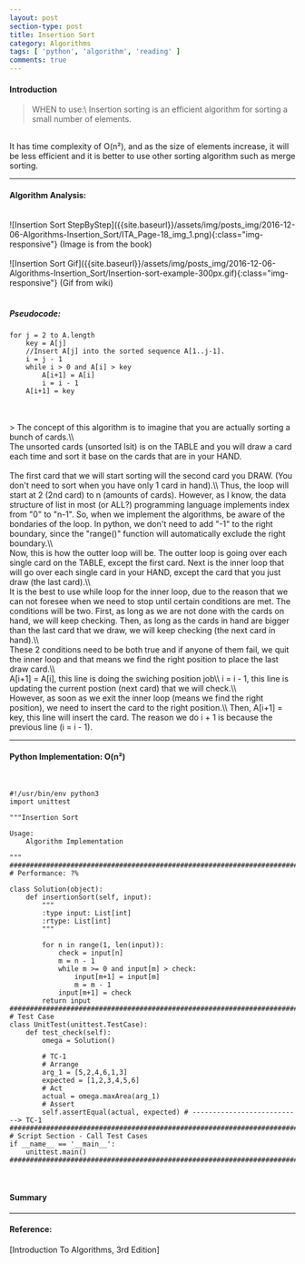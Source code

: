 ```yaml
---
layout: post
section-type: post
title: Insertion Sort
category: Algorithms
tags: [ 'python', 'algorithm', 'reading' ]
comments: true
---
```


#### Introduction

> WHEN to use:\\
Insertion sorting is an efficient algorithm for sorting a small number of elements.
<br>
It has time complexity of O(n&sup2;), and as the size of elements increase, it will be less efficient and it is better to use other sorting algorithm such as merge sorting.

<hr>

#### Algorithm Analysis:

<br>
![Insertion Sort StepByStep]({{site.baseurl}}/assets/img/posts_img/2016-12-06-Algorithms-Insertion_Sort/ITA_Page-18_img_1.png){:class="img-responsive"}
(Image is from the book)
<br>
<br>
![Insertion Sort Gif]({{site.baseurl}}/assets/img/posts_img/2016-12-06-Algorithms-Insertion_Sort/Insertion-sort-example-300px.gif){:class="img-responsive"}
(Gif from wiki)
<br>
<br>

##### Pseudocode:
~~~
for j = 2 to A.length
    key = A[j]
    //Insert A[j] into the sorted sequence A[1..j-1].
    i = j - 1
    while i > 0 and A[i] > key
        A[i+1] = A[i]
        i = i - 1
    A[i+1] = key
~~~

<br>
<br>
> The concept of this algorithm is to imagine that you are actually sorting a bunch of cards.\\
<br>
The unsorted cards (unsorted lsit) is on the TABLE and you will draw a card each time and sort it base on the cards that are in your HAND.
<br>
<br>
The first card that we will start sorting will the second card you DRAW. (You don't need to sort when you have only 1 card in hand).\\
Thus, the loop will start at 2 (2nd card) to n (amounts of cards). However, as I know, the data structure of list in most (or ALL?) programming language implements index from "0" to "n-1". So, when we implement the algorithms, be aware of the bondaries of the loop. In python, we don't need to add "-1" to the right boundary, since the "range()" function will automatically exclude the right boundary.\\
<br>
Now, this is how the outter loop will be. The outter loop is going over each single card on the TABLE, except the first card. Next is the inner loop that will go over each single card in your HAND, except the card that you just draw (the last card).\\
<br>
It is the best to use while loop for the inner loop, due to the reason that we can not foresee when we need to stop until certain conditions are met. The conditions will be two. First, as long as we are not done with the cards on hand, we will keep checking. Then, as long as the cards in hand are bigger than the last card that we draw, we will keep checking (the next card in hand).\\
<br>
These 2 conditions need to be both true and if anyone of them fail, we quit the inner loop and that means we find the right position to place the last draw card.\\
<br>
A[i+1] = A[i], this line is doing the swiching position job\\
i = i - 1, this line is updating the current postion (next card) that we will check.\\
<br>
However, as soon as we exit the inner loop (means we find the right position), we need to insert the card to the right position.\\
Then, A[i+1] = key, this line will insert the card. The reason we do i + 1 is because the previous line (i = i - 1).
<hr>

#### Python Implementation: O(n&sup2;)

<br>

~~~ 
#!/usr/bin/env python3
import unittest

"""Insertion Sort

Usage:
    Algorithm Implementation

"""
##############################################################################################
# Performance: ?%

class Solution(object):
    def insertionSort(self, input):
        """
        :type input: List[int]
        :rtype: List[int]
        """

        for n in range(1, len(input)):
            check = input[n]
            m = n - 1
            while m >= 0 and input[m] > check:
                input[m+1] = input[m]
                m = m - 1
            input[m+1] = check
        return input
##############################################################################################
# Test Case
class UnitTest(unittest.TestCase):
    def test_check(self):
        omega = Solution()

        # TC-1
        # Arrange
        arg_1 = [5,2,4,6,1,3]
        expected = [1,2,3,4,5,6]
        # Act
        actual = omega.maxArea(arg_1)
        # Assert
        self.assertEqual(actual, expected) # ---------------------------> TC-1
##############################################################################################
# Script Section - Call Test Cases
if __name__ == '__main__':
    unittest.main()
##############################################################################################
~~~

<br>

#### Summary

<hr>

#### Reference:
[Introduction To Algorithms, 3rd Edition]
